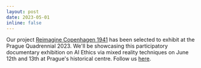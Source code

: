 ```yaml
---
layout: post
date: 2023-05-01
inline: false
---
```


Our project [Reimagine Copenhagen 1941](https://www.diffractiontheatre.com/programme) has been selected to exhibit at the Prague Quadrennial 2023. We'll be showcasing this participatory documentary exhibition on AI Ethics via mixed reality techniques on June 12th and 13th at Prague's historical centre. Follow us [here](https://www.instagram.com/diffractiontheatre/). 